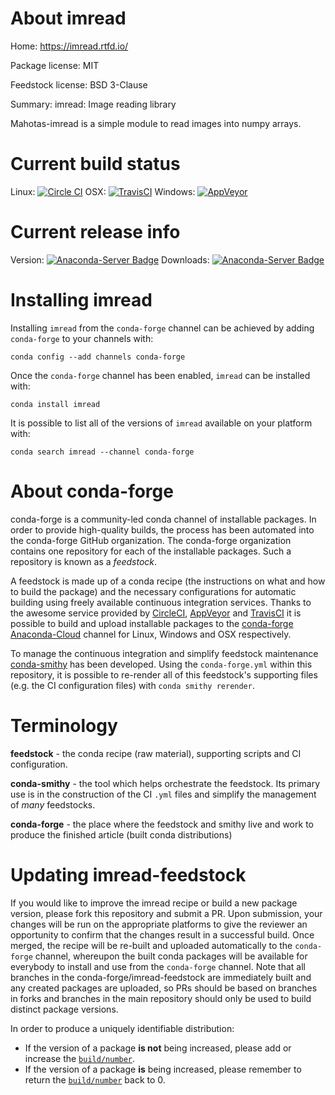 About imread
============

Home: https://imread.rtfd.io/

Package license: MIT

Feedstock license: BSD 3-Clause

Summary: imread: Image reading library

Mahotas-imread is a simple module to read images into numpy arrays.

Current build status
====================

Linux: [![Circle CI](https://circleci.com/gh/conda-forge/imread-feedstock.svg?style=shield)](https://circleci.com/gh/conda-forge/imread-feedstock)
OSX: [![TravisCI](https://travis-ci.org/conda-forge/imread-feedstock.svg?branch=master)](https://travis-ci.org/conda-forge/imread-feedstock)
Windows: [![AppVeyor](https://ci.appveyor.com/api/projects/status/github/conda-forge/imread-feedstock?svg=True)](https://ci.appveyor.com/project/conda-forge/imread-feedstock/branch/master)

Current release info
====================
Version: [![Anaconda-Server Badge](https://anaconda.org/conda-forge/imread/badges/version.svg)](https://anaconda.org/conda-forge/imread)
Downloads: [![Anaconda-Server Badge](https://anaconda.org/conda-forge/imread/badges/downloads.svg)](https://anaconda.org/conda-forge/imread)

Installing imread
=================

Installing `imread` from the `conda-forge` channel can be achieved by adding `conda-forge` to your channels with:

```
conda config --add channels conda-forge
```

Once the `conda-forge` channel has been enabled, `imread` can be installed with:

```
conda install imread
```

It is possible to list all of the versions of `imread` available on your platform with:

```
conda search imread --channel conda-forge
```


About conda-forge
=================

conda-forge is a community-led conda channel of installable packages.
In order to provide high-quality builds, the process has been automated into the
conda-forge GitHub organization. The conda-forge organization contains one repository
for each of the installable packages. Such a repository is known as a *feedstock*.

A feedstock is made up of a conda recipe (the instructions on what and how to build
the package) and the necessary configurations for automatic building using freely
available continuous integration services. Thanks to the awesome service provided by
[CircleCI](https://circleci.com/), [AppVeyor](http://www.appveyor.com/)
and [TravisCI](https://travis-ci.org/) it is possible to build and upload installable
packages to the [conda-forge](https://anaconda.org/conda-forge)
[Anaconda-Cloud](http://docs.anaconda.org/) channel for Linux, Windows and OSX respectively.

To manage the continuous integration and simplify feedstock maintenance
[conda-smithy](http://github.com/conda-forge/conda-smithy) has been developed.
Using the ``conda-forge.yml`` within this repository, it is possible to re-render all of
this feedstock's supporting files (e.g. the CI configuration files) with ``conda smithy rerender``.


Terminology
===========

**feedstock** - the conda recipe (raw material), supporting scripts and CI configuration.

**conda-smithy** - the tool which helps orchestrate the feedstock.
                   Its primary use is in the construction of the CI ``.yml`` files
                   and simplify the management of *many* feedstocks.

**conda-forge** - the place where the feedstock and smithy live and work to
                  produce the finished article (built conda distributions)


Updating imread-feedstock
=========================

If you would like to improve the imread recipe or build a new
package version, please fork this repository and submit a PR. Upon submission,
your changes will be run on the appropriate platforms to give the reviewer an
opportunity to confirm that the changes result in a successful build. Once
merged, the recipe will be re-built and uploaded automatically to the
`conda-forge` channel, whereupon the built conda packages will be available for
everybody to install and use from the `conda-forge` channel.
Note that all branches in the conda-forge/imread-feedstock are
immediately built and any created packages are uploaded, so PRs should be based
on branches in forks and branches in the main repository should only be used to
build distinct package versions.

In order to produce a uniquely identifiable distribution:
 * If the version of a package **is not** being increased, please add or increase
   the [``build/number``](http://conda.pydata.org/docs/building/meta-yaml.html#build-number-and-string).
 * If the version of a package **is** being increased, please remember to return
   the [``build/number``](http://conda.pydata.org/docs/building/meta-yaml.html#build-number-and-string)
   back to 0.
